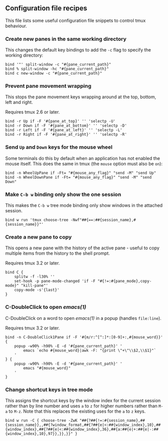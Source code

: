 ## Configuration file recipes

This file lists some useful configuration file snippets to control tmux
behaviour.

### Create new panes in the same working directory

This changes the default key bindings to add the `-c` flag to specify the
working directory:

~~~~
bind '"' split-window -c "#{pane_current_path}"
bind % split-window -hc "#{pane_current_path}"
bind c new-window -c "#{pane_current_path}"
~~~~

### Prevent pane movement wrapping

This stops the pane movement keys wrapping around at the top, bottom, left and
right.

Requires tmux 2.6 or later.

~~~~
bind -r Up if -F '#{pane_at_top}' '' 'selectp -U'
bind -r Down if -F '#{pane_at_bottom}' '' 'selectp -D'
bind -r Left if -F '#{pane_at_left}' '' 'selectp -L'
bind -r Right if -F '#{pane_at_right}' '' 'selectp -R'
~~~~

### Send `Up` and `Down` keys for the mouse wheel

Some terminals do this by default when an application has not enabled the mouse
itself. This does the same in tmux (the `mouse` option must also be `on`):

~~~~
bind -n WheelUpPane if -Ft= "#{mouse_any_flag}" "send -M" "send Up"
bind -n WheelDownPane if -Ft= "#{mouse_any_flag}" "send -M" "send Down"
~~~~

### Make `C-b w` binding only show the one session

This makes the `C-b w` tree mode binding only show windows in the attached
session.

~~~~
bind w run 'tmux choose-tree -Nwf"##{==:##{session_name},#{session_name}}"'
~~~~

### Create a new pane to copy

This opens a new pane with the history of the active pane - useful to copy
multiple items from the history to the shell prompt.

Requires tmux 3.2 or later.

~~~~
bind C {
	splitw -f -l30% ''
	set-hook -p pane-mode-changed 'if -F "#{!=:#{pane_mode},copy-mode}" "kill-pane"'
	copy-mode -s'{last}'
}
~~~~

### C-DoubleClick to open *emacs(1)*

C-DoubleClick on a word to open *emacs(1)* in a popup (handles `file:line`).

Requires tmux 3.2 or later.

~~~~
bind -n C-DoubleClick1Pane if -F '#{m/r:^[^:]*:[0-9]+:,#{mouse_word}}' {
	popup -w90% -h90% -E -d '#{pane_current_path}' '
		emacs `echo #{mouse_word}|awk -F: "{print \"+\"\\$2,\\$1}"`
	'
} {
	popup -w90% -h90% -E -d '#{pane_current_path}' '
		emacs "#{mouse_word}"
	'
}
~~~~

### Change shortcut keys in tree mode

This assigns the shortcut keys by the window index for the current session
rather than by line number and uses `a` to `z` for higher numbers rather than
`M-a` to `M-z`. Note that this replaces the existing uses for the `a` to `z`
keys.

~~~~
bind w run -C { choose-tree -ZwK "##{?##{!=:#{session_name},##{session_name}},,##{?window_format,##{?##{e|<:##{window_index},10},##{window_index},##{?##{e|<:##{window_index},36},##{a:##{e|+:##{e|-:##{window_index},10},97}},}},}}" }
~~~~
